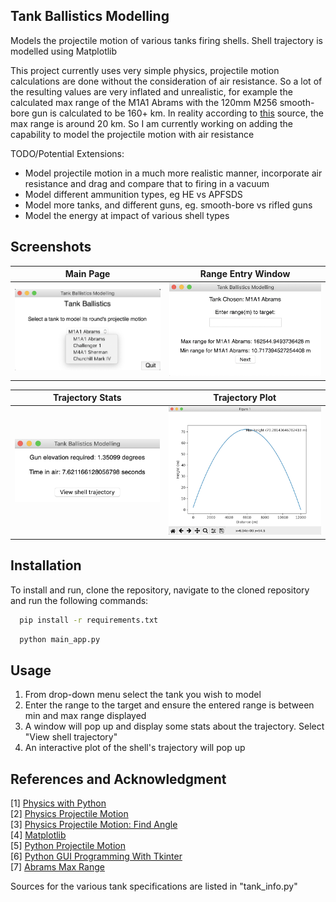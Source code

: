 ## Tank Ballistics Modelling

Models the projectile motion of various tanks firing shells. Shell trajectory is modelled using Matplotlib

This project currently uses very simple physics, projectile motion calculations are done without the consideration of air resistance. 
So a lot of the resulting values are very inflated and unrealistic, for example the calculated max range of the M1A1 Abrams with the 120mm M256 smooth-bore gun is calculated to be 160+ km.
In reality according to [this](https://www.quora.com/What-is-the-maximum-range-of-an-Abrams-tank-firing-a-shell) source, the max range is around 20 km. So I am currently working on adding the capability to model the projectile motion with air resistance

TODO/Potential Extensions: 
- Model projectile motion in a much more realistic manner, incorporate air resistance and drag and compare that to firing in a vacuum 
- Model different ammunition types, eg HE vs APFSDS
- Model more tanks, and different guns, eg. smooth-bore vs rifled guns
- Model the energy at impact of various shell types 

## Screenshots
Main Page           |  Range Entry Window
:-------------------------:|:-------------------------:
 ![Image](screenshots/main_page.png "Main Page")  |  ![Image](screenshots/enter_range.png "Enter Range")

 Trajectory Stats          |  Trajectory Plot
:-------------------------:|:-------------------------:
 ![Image](screenshots/trajectory_stats.png "Trajectory Stats")  |   ![Image](screenshots/trajectory_plot.png "Trajectory Plot")  

 
## Installation
To install and run, clone the repository, navigate to the cloned repository and run the following commands:
  ```bash
    pip install -r requirements.txt 
   ```
  ```bash
    python main_app.py
   ```

## Usage
1. From drop-down menu select the tank you wish to model
2. Enter the range to the target and ensure the entered range is between min and max range displayed
3. A window will pop up and display some stats about the trajectory. Select "View shell trajectory"
4. An interactive plot of the shell's trajectory will pop up

## References and Acknowledgment
[1] [Physics with Python](http://firsttimeprogrammer.blogspot.com/2014/07/physics-with-python.html) <br>
[2] [Physics Projectile Motion](https://www.youtube.com/watch?v=bqYtNrhdDAY) <br>
[3] [Physics Projectile Motion: Find Angle](https://math.stackexchange.com/questions/1378973/physics-projectile-motion-finding-the-angle) <br>
[4] [Matplotlib](https://matplotlib.org/3.3.3/api/_as_gen/matplotlib.pyplot.html) <br>
[5] [Python Projectile Motion](https://stackoverflow.com/questions/34232664/projectile-motion-simple-simulation-using-numpy-matplotlib-python) <br>
[6] [Python GUI Programming With Tkinter](https://realpython.com/python-gui-tkinter/) <br>
[7] [Abrams Max Range](https://www.quora.com/What-is-the-maximum-range-of-an-Abrams-tank-firing-a-shell) <br>

Sources for the various tank specifications are listed in "tank_info.py"
